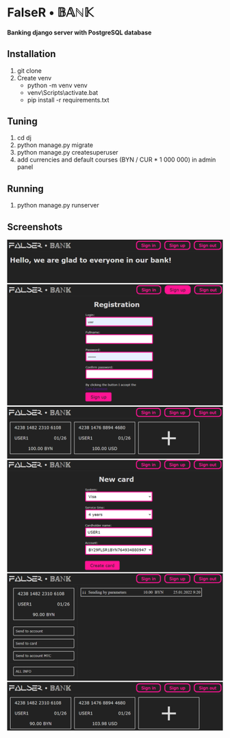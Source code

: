 # FalseR • 𝔹𝔸ℕ𝕂

#### Banking django server with PostgreSQL database

## Installation

1. git clone
2. Create venv
    + python -m venv venv
    + venv\Scripts\activate.bat
    + pip install -r requirements.txt

## Tuning

1. cd dj
2. python manage.py migrate
3. python manage.py createsuperuser
4. add currencies and default courses (BYN / CUR * 1 000 000) in admin panel

## Running

1. python manage.py runserver

## Screenshots

![alt text](materials/screenshots/img.png "Main Window")
![alt text](materials/screenshots/img_1.png "Registration window")
![alt text](materials/screenshots/img_2.png "Cards")
![alt text](materials/screenshots/img_3.png "Creating card")
![alt text](materials/screenshots/img_4.png "Card page")
![alt text](materials/screenshots/img_5.png "Result")
